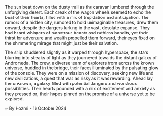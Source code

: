 
The sun beat down on the dusty trail as the caravan lumbered through the unforgiving desert.  Each creak of the wagon wheels seemed to echo the beat of their hearts, filled with a mix of trepidation and anticipation.  The rumors of a hidden city, rumored to hold unimaginable treasures, drew them onward, despite the dangers lurking in the vast, desolate expanse.  They had heard whispers of monstrous beasts and ruthless bandits, yet their thirst for adventure and wealth propelled them forward, their eyes fixed on the shimmering mirage that might just be their salvation. 

The ship shuddered slightly as it warped through hyperspace, the stars blurring into streaks of light as they journeyed towards the distant galaxy of Andromeda.  The crew, a diverse team of explorers from across the known universe, huddled in the bridge, their faces illuminated by the pulsating glow of the console.  They were on a mission of discovery, seeking new life and new civilizations, a quest that was as risky as it was rewarding.  Ahead lay the unknown, a galaxy filled with potential dangers and wondrous possibilities.  Their hearts pounded with a mix of excitement and anxiety as they pressed on, their hopes pinned on the promise of a universe yet to be explored. 

~ By Hozmi - 16 October 2024
